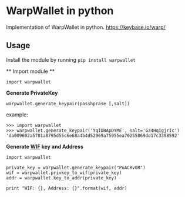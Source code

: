 # WarpWallet in python
Implementation of WarpWallet in python. https://keybase.io/warp/

## Usage

Install the module by running `pip install warpwallet`

** Import module **
```
import warpwallet
```

**Generate PrivateKey**

`warpwallet.generate_keypair(passhprase [,salt])` 

example:
```
>>> import warpwallet
>>> warpwallet.generate_keypair('YqIDBApDYME', salt='G34HqIgjrIc')
'da009602a5781a8795d55c6e68a4b4d52969a75955ea70255869dd17c3398592'
```

**Generate [WIF](https://en.bitcoin.it/wiki/Wallet_import_format) key and Address**
```
import warpwallet

private_key = warpwallet.generate_keypair("PuACRv0R")
wif = warpwallet.privkey_to_wif(private_key)
addr = warpwallet.key_to_addr(private_key)

print "WIF: {}, Address: {}".format(wif, addr)
```